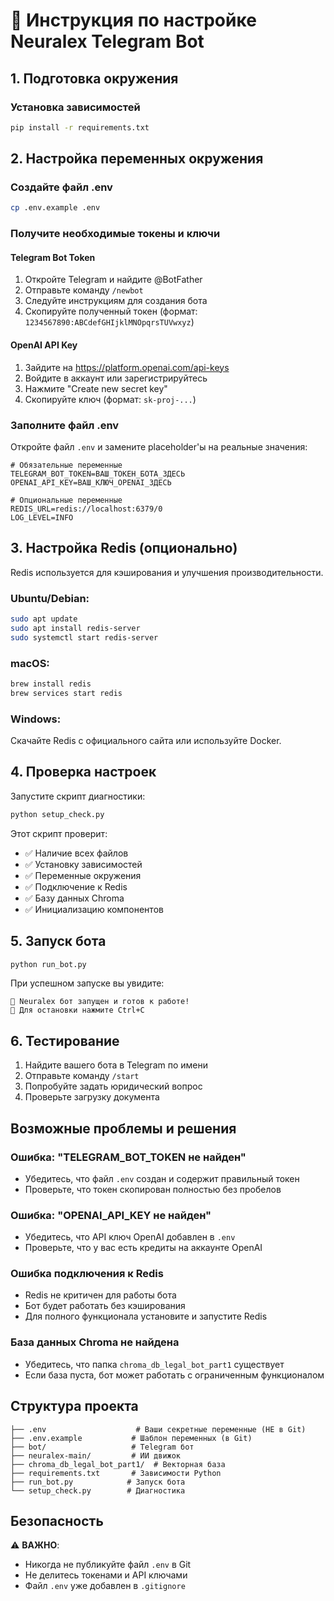 # 🚀 Инструкция по настройке Neuralex Telegram Bot

## 1. Подготовка окружения

### Установка зависимостей
```bash
pip install -r requirements.txt
```

## 2. Настройка переменных окружения

### Создайте файл .env
```bash
cp .env.example .env
```

### Получите необходимые токены и ключи

#### Telegram Bot Token
1. Откройте Telegram и найдите @BotFather
2. Отправьте команду `/newbot`
3. Следуйте инструкциям для создания бота
4. Скопируйте полученный токен (формат: `1234567890:ABCdefGHIjklMNOpqrsTUVwxyz`)

#### OpenAI API Key
1. Зайдите на https://platform.openai.com/api-keys
2. Войдите в аккаунт или зарегистрируйтесь
3. Нажмите "Create new secret key"
4. Скопируйте ключ (формат: `sk-proj-...`)

### Заполните файл .env
Откройте файл `.env` и замените placeholder'ы на реальные значения:

```env
# Обязательные переменные
TELEGRAM_BOT_TOKEN=ВАШ_ТОКЕН_БОТА_ЗДЕСЬ
OPENAI_API_KEY=ВАШ_КЛЮЧ_OPENAI_ЗДЕСЬ

# Опциональные переменные
REDIS_URL=redis://localhost:6379/0
LOG_LEVEL=INFO
```

## 3. Настройка Redis (опционально)

Redis используется для кэширования и улучшения производительности.

### Ubuntu/Debian:
```bash
sudo apt update
sudo apt install redis-server
sudo systemctl start redis-server
```

### macOS:
```bash
brew install redis
brew services start redis
```

### Windows:
Скачайте Redis с официального сайта или используйте Docker.

## 4. Проверка настроек

Запустите скрипт диагностики:
```bash
python setup_check.py
```

Этот скрипт проверит:
- ✅ Наличие всех файлов
- ✅ Установку зависимостей  
- ✅ Переменные окружения
- ✅ Подключение к Redis
- ✅ Базу данных Chroma
- ✅ Инициализацию компонентов

## 5. Запуск бота

```bash
python run_bot.py
```

При успешном запуске вы увидите:
```
🤖 Neuralex бот запущен и готов к работе!
📱 Для остановки нажмите Ctrl+C
```

## 6. Тестирование

1. Найдите вашего бота в Telegram по имени
2. Отправьте команду `/start`
3. Попробуйте задать юридический вопрос
4. Проверьте загрузку документа

## Возможные проблемы и решения

### Ошибка: "TELEGRAM_BOT_TOKEN не найден"
- Убедитесь, что файл `.env` создан и содержит правильный токен
- Проверьте, что токен скопирован полностью без пробелов

### Ошибка: "OPENAI_API_KEY не найден"  
- Убедитесь, что API ключ OpenAI добавлен в `.env`
- Проверьте, что у вас есть кредиты на аккаунте OpenAI

### Ошибка подключения к Redis
- Redis не критичен для работы бота
- Бот будет работать без кэширования
- Для полного функционала установите и запустите Redis

### База данных Chroma не найдена
- Убедитесь, что папка `chroma_db_legal_bot_part1` существует
- Если база пуста, бот может работать с ограниченным функционалом

## Структура проекта

```
├── .env                    # Ваши секретные переменные (НЕ в Git)
├── .env.example           # Шаблон переменных (в Git)
├── bot/                   # Telegram бот
├── neuralex-main/         # ИИ движок
├── chroma_db_legal_bot_part1/  # Векторная база
├── requirements.txt       # Зависимости Python
├── run_bot.py            # Запуск бота
└── setup_check.py        # Диагностика
```

## Безопасность

⚠️ **ВАЖНО**: 
- Никогда не публикуйте файл `.env` в Git
- Не делитесь токенами и API ключами
- Файл `.env` уже добавлен в `.gitignore`